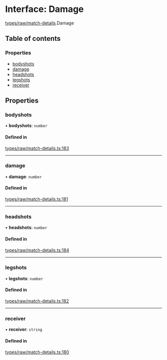 # Interface: Damage

[types/raw/match-details](../modules/types_raw_match_details.md).Damage

## Table of contents

### Properties

- [bodyshots](types_raw_match_details.Damage.md#bodyshots)
- [damage](types_raw_match_details.Damage.md#damage)
- [headshots](types_raw_match_details.Damage.md#headshots)
- [legshots](types_raw_match_details.Damage.md#legshots)
- [receiver](types_raw_match_details.Damage.md#receiver)

## Properties

### bodyshots

• **bodyshots**: `number`

#### Defined in

[types/raw/match-details.ts:183](https://github.com/jameslinimk/unofficial-valorant-api/blob/e0f8f42/package/src/types/raw/match-details.ts#L183)

___

### damage

• **damage**: `number`

#### Defined in

[types/raw/match-details.ts:181](https://github.com/jameslinimk/unofficial-valorant-api/blob/e0f8f42/package/src/types/raw/match-details.ts#L181)

___

### headshots

• **headshots**: `number`

#### Defined in

[types/raw/match-details.ts:184](https://github.com/jameslinimk/unofficial-valorant-api/blob/e0f8f42/package/src/types/raw/match-details.ts#L184)

___

### legshots

• **legshots**: `number`

#### Defined in

[types/raw/match-details.ts:182](https://github.com/jameslinimk/unofficial-valorant-api/blob/e0f8f42/package/src/types/raw/match-details.ts#L182)

___

### receiver

• **receiver**: `string`

#### Defined in

[types/raw/match-details.ts:180](https://github.com/jameslinimk/unofficial-valorant-api/blob/e0f8f42/package/src/types/raw/match-details.ts#L180)
